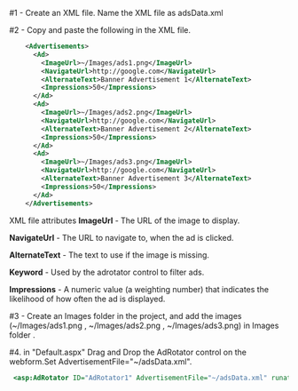 #1 -  Create  an XML file. Name the XML file as adsData.xml 

#2 -  Copy and paste the following in the XML file.
```xml
    <Advertisements>
      <Ad>
        <ImageUrl>~/Images/ads1.png</ImageUrl>
        <NavigateUrl>http://google.com</NavigateUrl>
        <AlternateText>Banner Advertisement 1</AlternateText>
        <Impressions>50</Impressions>
      </Ad>
      <Ad>
        <ImageUrl>~/Images/ads2.png</ImageUrl>
        <NavigateUrl>http://google.com</NavigateUrl>
        <AlternateText>Banner Advertisement 2</AlternateText>
        <Impressions>50</Impressions>
      </Ad>
      <Ad>
        <ImageUrl>~/Images/ads3.png</ImageUrl>
        <NavigateUrl>http://google.com</NavigateUrl>
        <AlternateText>Banner Advertisement 3</AlternateText>
        <Impressions>50</Impressions>
      </Ad>
    </Advertisements>
```

XML file attributes
**ImageUrl** - The URL of the image to display.

**NavigateUrl** - The URL to navigate to, when the ad is clicked.

**AlternateText** - The text to use if the image is missing.

**Keyword** - Used by the adrotator control to filter ads.

**Impressions** - A numeric value (a weighting number) that indicates the likelihood of how often the ad is displayed.


#3 - Create an Images folder in the project, and add the images (~/Images/ads1.png , ~/Images/ads2.png , ~/Images/ads3.png) in Images folder .



#4. in "Default.aspx" Drag and Drop the AdRotator control on the webform.Set AdvertisementFile="~/adsData.xml".

```asp
 <asp:AdRotator ID="AdRotator1" AdvertisementFile="~/adsData.xml" runat="server" Width="300" Height="250" />
 ```
